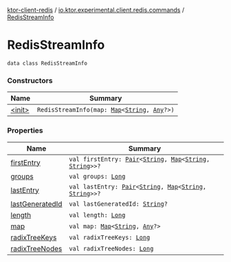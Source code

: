 [ktor-client-redis](../../index.md) / [io.ktor.experimental.client.redis.commands](../index.md) / [RedisStreamInfo](./index.md)

# RedisStreamInfo

`data class RedisStreamInfo`

### Constructors

| Name | Summary |
|---|---|
| [&lt;init&gt;](-init-.md) | `RedisStreamInfo(map: `[`Map`](https://kotlinlang.org/api/latest/jvm/stdlib/kotlin.collections/-map/index.html)`<`[`String`](https://kotlinlang.org/api/latest/jvm/stdlib/kotlin/-string/index.html)`, `[`Any`](https://kotlinlang.org/api/latest/jvm/stdlib/kotlin/-any/index.html)`?>)` |

### Properties

| Name | Summary |
|---|---|
| [firstEntry](first-entry.md) | `val firstEntry: `[`Pair`](https://kotlinlang.org/api/latest/jvm/stdlib/kotlin/-pair/index.html)`<`[`String`](https://kotlinlang.org/api/latest/jvm/stdlib/kotlin/-string/index.html)`, `[`Map`](https://kotlinlang.org/api/latest/jvm/stdlib/kotlin.collections/-map/index.html)`<`[`String`](https://kotlinlang.org/api/latest/jvm/stdlib/kotlin/-string/index.html)`, `[`String`](https://kotlinlang.org/api/latest/jvm/stdlib/kotlin/-string/index.html)`>>?` |
| [groups](groups.md) | `val groups: `[`Long`](https://kotlinlang.org/api/latest/jvm/stdlib/kotlin/-long/index.html) |
| [lastEntry](last-entry.md) | `val lastEntry: `[`Pair`](https://kotlinlang.org/api/latest/jvm/stdlib/kotlin/-pair/index.html)`<`[`String`](https://kotlinlang.org/api/latest/jvm/stdlib/kotlin/-string/index.html)`, `[`Map`](https://kotlinlang.org/api/latest/jvm/stdlib/kotlin.collections/-map/index.html)`<`[`String`](https://kotlinlang.org/api/latest/jvm/stdlib/kotlin/-string/index.html)`, `[`String`](https://kotlinlang.org/api/latest/jvm/stdlib/kotlin/-string/index.html)`>>?` |
| [lastGeneratedId](last-generated-id.md) | `val lastGeneratedId: `[`String`](https://kotlinlang.org/api/latest/jvm/stdlib/kotlin/-string/index.html)`?` |
| [length](length.md) | `val length: `[`Long`](https://kotlinlang.org/api/latest/jvm/stdlib/kotlin/-long/index.html) |
| [map](map.md) | `val map: `[`Map`](https://kotlinlang.org/api/latest/jvm/stdlib/kotlin.collections/-map/index.html)`<`[`String`](https://kotlinlang.org/api/latest/jvm/stdlib/kotlin/-string/index.html)`, `[`Any`](https://kotlinlang.org/api/latest/jvm/stdlib/kotlin/-any/index.html)`?>` |
| [radixTreeKeys](radix-tree-keys.md) | `val radixTreeKeys: `[`Long`](https://kotlinlang.org/api/latest/jvm/stdlib/kotlin/-long/index.html) |
| [radixTreeNodes](radix-tree-nodes.md) | `val radixTreeNodes: `[`Long`](https://kotlinlang.org/api/latest/jvm/stdlib/kotlin/-long/index.html) |
